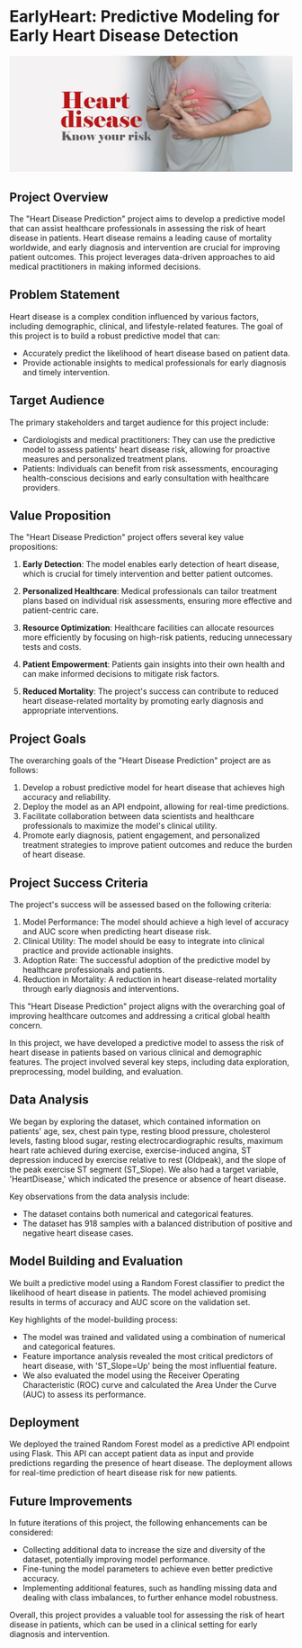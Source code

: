# EarlyHeart: Predictive Modeling for Early Heart Disease Detection

![HeartDisease](images/Heart-disease-know-your-risk.jpg)

## Project Overview

The "Heart Disease Prediction" project aims to develop a predictive model that can assist healthcare professionals in assessing the risk of heart disease in patients. Heart disease remains a leading cause of mortality worldwide, and early diagnosis and intervention are crucial for improving patient outcomes. This project leverages data-driven approaches to aid medical practitioners in making informed decisions.

## Problem Statement

Heart disease is a complex condition influenced by various factors, including demographic, clinical, and lifestyle-related features. The goal of this project is to build a robust predictive model that can:
- Accurately predict the likelihood of heart disease based on patient data.
- Provide actionable insights to medical professionals for early diagnosis and timely intervention.

## Target Audience

The primary stakeholders and target audience for this project include:
- Cardiologists and medical practitioners: They can use the predictive model to assess patients' heart disease risk, allowing for proactive measures and personalized treatment plans.
- Patients: Individuals can benefit from risk assessments, encouraging health-conscious decisions and early consultation with healthcare providers.

## Value Proposition

The "Heart Disease Prediction" project offers several key value propositions:

1. **Early Detection**: The model enables early detection of heart disease, which is crucial for timely intervention and better patient outcomes.

2. **Personalized Healthcare**: Medical professionals can tailor treatment plans based on individual risk assessments, ensuring more effective and patient-centric care.

3. **Resource Optimization**: Healthcare facilities can allocate resources more efficiently by focusing on high-risk patients, reducing unnecessary tests and costs.

4. **Patient Empowerment**: Patients gain insights into their own health and can make informed decisions to mitigate risk factors.

5. **Reduced Mortality**: The project's success can contribute to reduced heart disease-related mortality by promoting early diagnosis and appropriate interventions.

## Project Goals

The overarching goals of the "Heart Disease Prediction" project are as follows:

1. Develop a robust predictive model for heart disease that achieves high accuracy and reliability.
2. Deploy the model as an API endpoint, allowing for real-time predictions.
3. Facilitate collaboration between data scientists and healthcare professionals to maximize the model's clinical utility.
4. Promote early diagnosis, patient engagement, and personalized treatment strategies to improve patient outcomes and reduce the burden of heart disease.

## Project Success Criteria

The project's success will be assessed based on the following criteria:

1. Model Performance: The model should achieve a high level of accuracy and AUC score when predicting heart disease risk.
2. Clinical Utility: The model should be easy to integrate into clinical practice and provide actionable insights.
3. Adoption Rate: The successful adoption of the predictive model by healthcare professionals and patients.
4. Reduction in Mortality: A reduction in heart disease-related mortality through early diagnosis and interventions.

This "Heart Disease Prediction" project aligns with the overarching goal of improving healthcare outcomes and addressing a critical global health concern.

In this project, we have developed a predictive model to assess the risk of heart disease in patients based on various clinical and demographic features. The project involved several key steps, including data exploration, preprocessing, model building, and evaluation.

## Data Analysis

We began by exploring the dataset, which contained information on patients' age, sex, chest pain type, resting blood pressure, cholesterol levels, fasting blood sugar, resting electrocardiographic results, maximum heart rate achieved during exercise, exercise-induced angina, ST depression induced by exercise relative to rest (Oldpeak), and the slope of the peak exercise ST segment (ST_Slope). We also had a target variable, 'HeartDisease,' which indicated the presence or absence of heart disease.

Key observations from the data analysis include:
- The dataset contains both numerical and categorical features.
- The dataset has 918 samples with a balanced distribution of positive and negative heart disease cases.

## Model Building and Evaluation

We built a predictive model using a Random Forest classifier to predict the likelihood of heart disease in patients. The model achieved promising results in terms of accuracy and AUC score on the validation set.

Key highlights of the model-building process:
- The model was trained and validated using a combination of numerical and categorical features.
- Feature importance analysis revealed the most critical predictors of heart disease, with 'ST_Slope=Up' being the most influential feature.
- We also evaluated the model using the Receiver Operating Characteristic (ROC) curve and calculated the Area Under the Curve (AUC) to assess its performance.

## Deployment

We deployed the trained Random Forest model as a predictive API endpoint using Flask. This API can accept patient data as input and provide predictions regarding the presence of heart disease. The deployment allows for real-time prediction of heart disease risk for new patients.

## Future Improvements

In future iterations of this project, the following enhancements can be considered:
- Collecting additional data to increase the size and diversity of the dataset, potentially improving model performance.
- Fine-tuning the model parameters to achieve even better predictive accuracy.
- Implementing additional features, such as handling missing data and dealing with class imbalances, to further enhance model robustness.

Overall, this project provides a valuable tool for assessing the risk of heart disease in patients, which can be used in a clinical setting for early diagnosis and intervention.